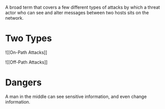 A broad term that covers a few different types of attacks by which a threat actor who can see and alter messages between two hosts sits on the network.

# Two Types
![[On-Path Attacks]]

![[Off-Path Attacks]]

# Dangers
A man in the middle can see sensitive information, and even change information.